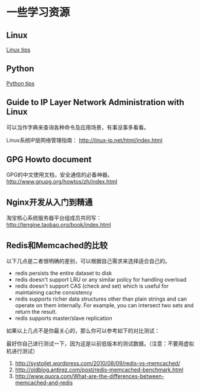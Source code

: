 # 一些学习资源

## Linux

[Linux tips](linux.md)

## Python

[Python tips](python.md)

## Guide to IP Layer Network Administration with Linux

可以当作字典来查询各种命令及应用场景，有事没事多看看。

Linux系统IP层网络管理指南： <http://linux-ip.net/html/index.html>

## GPG Howto document

GPG的中文使用文档，安全通信的必备神器。<http://www.gnupg.org/howtos/zh/index.html>

## Nginx开发从入门到精通

淘宝核心系统服务器平台组成员共同写： <http://tengine.taobao.org/book/index.html>

## Redis和Memcached的比较

以下几点是二者很明确的差别，可以根据自己需求来选择适合自己的。

* redis persists the entire dataset to disk  
* redis doesn't support LRU or any similar policy for handling overload  
* redis doesn't support CAS (check and set) which is useful for maintaining cache consistency  
* redis supports richer data structures other than plain strings and can operate on them internally. For example, you can intersect two sets and return the result.
* redis supports master/slave replication

如果以上几点不是你最关心的，那么你可以参考如下的对比测试：

最好你自己进行测试一下，因为这是以前低版本的测试数据。（注意：不要用虚拟机进行测试）

1. <http://systoilet.wordpress.com/2010/08/09/redis-vs-memcached/>
2. <http://oldblog.antirez.com/post/redis-memcached-benchmark.html>
3. <http://www.quora.com/What-are-the-differences-between-memcached-and-redis>
